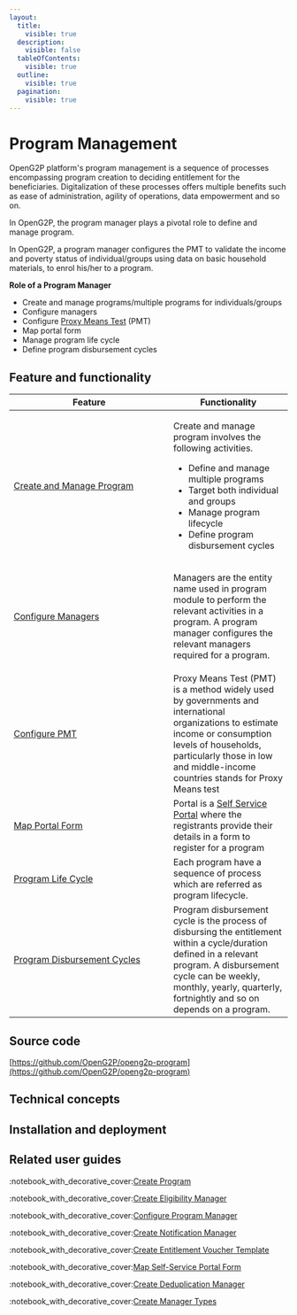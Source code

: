 ```yaml
---
layout:
  title:
    visible: true
  description:
    visible: false
  tableOfContents:
    visible: true
  outline:
    visible: true
  pagination:
    visible: true
---
```


# Program Management

OpenG2P platform's program management is a sequence of processes encompassing program creation to deciding entitlement for the beneficiaries. Digitalization of these processes offers multiple benefits such as ease of administration, agility of operations, data empowerment and so on.

In OpenG2P, the program manager plays a pivotal role to define and manage program.&#x20;

In OpenG2P, a program manager configures the PMT to validate the income and poverty status of individual/groups using data on basic household materials, to enrol his/her to a program.

**Role of a Program Manager**

* Create and manage programs/multiple programs for individuals/groups
* Configure managers
* Configure [Proxy Means Test](eligibility/proxy-means-test.md) (PMT)
* Map portal form
* Manage program life cycle
* Define program disbursement cycles

## Feature and functionality

<table><thead><tr><th width="273">Feature</th><th>Functionality</th></tr></thead><tbody><tr><td><a href="program-management/role-of-a-program-manager.md#create-and-manage-program">Create and Manage Program</a></td><td><p>Create and manage program involves the following activities.  </p><ul><li>Define and manage multiple programs</li><li>Target both individual and groups</li><li>Manage program lifecycle </li><li>Define program disbursement cycles</li></ul></td></tr><tr><td><a href="program-management/role-of-a-program-manager.md#configure-managers">Configure Managers</a></td><td><p></p><p>Managers are the entity name used in program module to perform the relevant activities in a program. A program manager configures the relevant managers required for a program.</p></td></tr><tr><td><a href="program-management/role-of-a-program-manager.md#configure-pmt">Configure PMT</a></td><td>Proxy Means Test (PMT) is a method widely used by governments and international organizations to estimate income or consumption levels of households, particularly those in low and middle-income countries stands for Proxy Means test</td></tr><tr><td><a href="program-management/role-of-a-program-manager.md#map-portal-form">Map Portal Form</a></td><td>Portal is a <a href="self-service-portal.md">Self Service Portal</a> where the registrants provide their details in a form to register for a program</td></tr><tr><td><a href="program-management/program-life-cycle.md">Program Life Cycle</a></td><td>Each program have a sequence of process which are referred as program lifecycle.</td></tr><tr><td><a href="program-disbursement-cycles.md">Program Disbursement Cycles</a></td><td>Program disbursement cycle is the process of disbursing the entitlement within a cycle/duration defined in a relevant program. A disbursement cycle can be weekly, monthly, yearly, quarterly, fortnightly and so on depends on a program.</td></tr></tbody></table>

## **Source code**

[https://github.com/OpenG2P/openg2p-program](https://github.com/OpenG2P/openg2p-program)

## **Technical concepts**



## Installation and deployment



## Related user guides

:notebook\_with\_decorative\_cover:[Create Program](program-management/user-guides/create-a-program.md)

:notebook\_with\_decorative\_cover:[Create Eligibility Manager](program-management/user-guides/create-eligibility-manager.md)

:notebook\_with\_decorative\_cover:[Configure Program Manager](program-management/user-guides/configure-program-manager-in-program.md)

:notebook\_with\_decorative\_cover:[Create Notification Manager](notifications/user-guides/configure-notification-manager.md)

:notebook\_with\_decorative\_cover:[Create Entitlement Voucher Template](../functionality/entitlement/user-guides/create-entitlement-voucher-template.md)

:notebook\_with\_decorative\_cover:[Map Self-Service Portal Form](program-management/user-guides/map-self-service-portal-form.md)

:notebook\_with\_decorative\_cover:[Create Deduplication Manager](program-management/user-guides/create-deduplication-manager.md)

:notebook\_with\_decorative\_cover:[Create Manager Types](program-management/user-guides/create-manager-type/)
